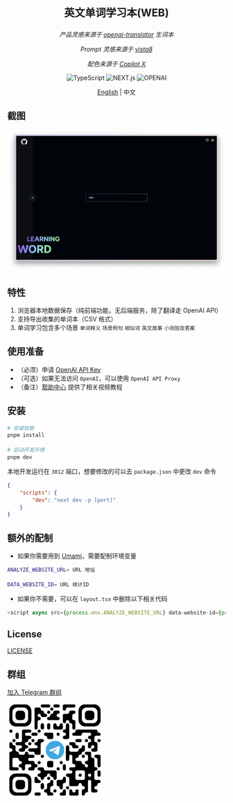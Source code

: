 <p align="center" style="font-size: 24px; font-weight:bold">英文单词学习本(WEB)</p>
<p align="center">
<em>产品灵感来源于 <a href="https://github.com/openai-translator/openai-translator">openai-translator</a> 生词本</em></p>
<p align="center"><em>Prompt 灵感来源于 <a href="https://twitter.com/vista8">vista8</a></em></p>
<p align="center"><em>配色来源于 <a href="https://github.com/features/preview/copilot-x">Copilot X</a></em></p>

<p align="center">
 <img alt="TypeScript" src="https://img.shields.io/badge/-TypeScript-blue?style=flat-square&logo=typescript&logoColor=white">
 <img alt="NEXT.js" src="https://img.shields.io/badge/-NEXT.js-black?style=flat-square&logo=Vercel&logoColor=white" />
 <img alt="OPENAI" src="https://img.shields.io/badge/-OPENAI-orange?style=flat-square&logo=OPENAI&logoColor=white" />
</p>

<p align="center"> 
<a href="README.md">English</a> | 中文
</p>

## 截图

<img alt="preview" src="./public/preview.png" width="768">

## 特性

1. 浏览器本地数据保存（纯前端功能，无后端服务，除了翻译走 OpenAI API）
2. 支持导出收集的单词本（CSV 格式）
3. 单词学习包含多个场景 `单词释义` `场景例句` `相似词` `英文故事` `小测验及答案`

## 使用准备

-   （必须）申请 [OpenAI API Key](https://platform.openai.com/account/api-keys)
-   （可选）如果无法访问 `OpenAI`，可以使用 `OpenAI API Proxy`
-   （备注）[帮助中心](https://imcai.notion.site/Learning-Words-211888d2bd1b4c2d9ae964e486691e33?pvs=4) 提供了相关视频教程

## 安装

```bash
# 安装依赖
pnpm install

# 启动开发环境
pnpm dev
```

本地开发运行在 `3012` 端口，想要修改的可以去 `package.json` 中更改 `dev` 命令

```json
{
    "scripts": {
        "dev": "next dev -p [port]"
    }
}
```

## 额外的配制

-   如果你需要用到 [Umami](https://github.com/umami-software/umami)，需要配制环境变量

```bash
ANALYZE_WEBSITE_URL= URL 地址

DATA_WEBSITE_ID= URL 统计ID
```

-   如果你不需要，可以在 `layout.tsx` 中删除以下相关代码

```typescript jsx
<script async src={process.env.ANALYZE_WEBSITE_URL} data-website-id={process.env.DATA_WEBSITE_ID}></script>
```

## License

[LICENSE](./LICENSE)

## 群组

<a target="_blank" href="https://t.me/+6Rm32SFK9VdiMjM1">加入 Telegram 群组</a>

<p></p>
<img src="./public/QR_CODE.png" width="220" height="220" alt="Telegram 群组" />
